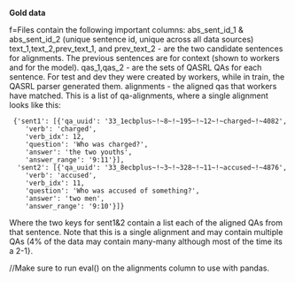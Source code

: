 **Gold data**

f=Files contain the following important columns:
abs_sent_id_1 & abs_sent_id_2 (unique sentence id, unique across all data sources)
text_1,text_2,prev_text_1, and prev_text_2 - are the two candidate sentences for alignments. The previous sentences are for context (shown to workers and for the model).
qas_1,qas_2 - are the sets of QASRL QAs for each sentence. For test and dev they were created by workers, while in train, the QASRL parser generated them.
alignments - the aligned qas that workers have matched. This is a list of qa-alignments, where a single alignment looks like this:

```
 {'sent1': [{'qa_uuid': '33_1ecbplus~!~8~!~195~!~12~!~charged~!~4082',
    'verb': 'charged',
    'verb_idx': 12,
    'question': 'Who was charged?',
    'answer': 'the two youths',
    'answer_range': '9:11'}],
  'sent2': [{'qa_uuid': '33_8ecbplus~!~3~!~328~!~11~!~accused~!~4876',
    'verb': 'accused',
    'verb_idx': 11,
    'question': 'Who was accused of something?',
    'answer': 'two men',
    'answer_range': '9:10'}]}
```

Where the two keys for sent1&2 contain a list each of the aligned QAs from that sentence.
Note that this is a single alignment and may contain multiple QAs (4% of the data may contain many-many although most of the time its a 2-1}.

//Make sure to run eval() on the alignments column to use with pandas.